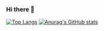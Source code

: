 ### Hi there 👋

[![Top Langs](https://github-readme-stats.vercel.app/api/top-langs/?username=Makeavel&layout=compact&hide=Shell,Batchfile)](https://github.com/anuraghazra/github-readme-stats)
[![Anurag's GitHub stats](https://github-readme-stats.vercel.app/api?username=Makeavel)](https://github.com/anuraghazra/github-readme-stats)


<!--
**Makeavel/Makeavel** is a ✨ _special_ ✨ repository because its `README.md` (this file) appears on your GitHub profile.

Here are some ideas to get you started:

- 🔭 I’m currently working on ...
- 🌱 I’m currently learning ...
- 👯 I’m looking to collaborate on ...
- 🤔 I’m looking for help with ...
- 💬 Ask me about ...
- 📫 How to reach me: ...
- 😄 Pronouns: ...
- ⚡ Fun fact: ...
-->
